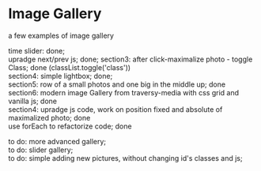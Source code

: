 # Image Gallery  
a few examples of image gallery  
  
time slider: done;  
upradge next/prev js; done; 
section3: after click-maximalize photo - toggle Class; done  (classList.toggle('class'))  
section4: simple lightbox; done;  
section5: row of a small photos and one big in the middle up; done  
section6: modern image Gallery from traversy-media with css grid and vanilla js; done  
section4: upradge js code, work on position fixed and absolute of maximalized photo; done  
use forEach to refactorize code; done    
  
to do: more advanced gallery;  
to do: slider gallery;  
to do: simple adding new pictures, without changing id's classes and js;  